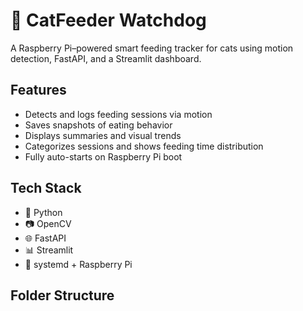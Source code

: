 # 🐾 CatFeeder Watchdog

A Raspberry Pi–powered smart feeding tracker for cats using motion detection, FastAPI, and a Streamlit dashboard.

## Features
- Detects and logs feeding sessions via motion
- Saves snapshots of eating behavior
- Displays summaries and visual trends
- Categorizes sessions and shows feeding time distribution
- Fully auto-starts on Raspberry Pi boot

## Tech Stack
- 🐍 Python
- 📷 OpenCV
- 🌐 FastAPI
- 📊 Streamlit
- 🐧 systemd + Raspberry Pi

## Folder Structure

